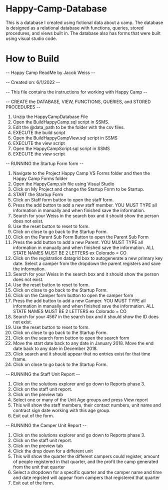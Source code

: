 # Happy-Camp-Database
This is a database I created using fictional data about a camp. The database is designed as a relational database with functions, queries, stored procedures, and views built in. The database also has forms that were built using visual studio code.
# How to Build
-- Happy Camp ReadMe by Jacob Weiss --

-- Created on: 6/1/2022 --

-- This file contains the instructions for working with Happy Camp --


-- CREATE the DATABASE, VIEW, FUNCTIONS, QUERIES, and STORED PROCEDURES --
1. Unzip the HappyCampDatabase File
2. Open the BuildHappyCamp.sql script in SSMS.
3. Edit the @data_path to be the folder with the csv files.
4. EXECUTE the build script
5. Open the BuildHappyCampView.sql script in SSMS
6. EXECUTE the view script 
7. Open the HappyCampScript.sql script in SSMS
8. EXECUTE the view script 

-- RUNNING the Startup Form form --
1. Navigate to the Project Happy Camp VS Forms folder and then the Happy Camp Forms folder
2. Open the HappyCamp.sln file using Visual Studio
3. Click on My Project and change the Startup Form to be Startup.
4. START the Startup Form
5. Click on Staff form button to open the staff form.
6. Press the add button to add a new staff member. YOU MUST TYPE all information in manually and when finished save the information. 
7. Search for your Weiss in the search box and it should show the person does not exist.
8. Use the reset button to reset to form.
9. Click on close to go back to the Startup Form.
10. Click on the Parent Sub Form Button to open the Parent Sub Form
11. Press the add button to add a new Parent. YOU MUST TYPE all information in manually and when finished save the information. ALL STATE NAMES MUST BE 2 LETTERS ex Colorado = CO
12. Click on the registration datagrid box to autogenerate a new primary key date. Select a camper from the dropdown the parent registers and save the information.
13. Search for your Weiss in the search box and it should show the person does not exist.
14. Use the reset button to reset to form.
15. Click on close to go back to the Startup Form.
16. Click on the Camper form button to open the camper form
17. Press the add button to add a new Camper. YOU MUST TYPE all information in manually and when finished save the information. ALL STATE NAMES MUST BE 2 LETTERS ex Colorado = CO
18. Search for your 4567 in the search box and it should show the ID does not exist.
19. Use the reset button to reset to form.
20. Click on close to go back to the Startup Form.
21. Click on the search form button to open the search form
22. Move the start date back to any date in January 2018. Move the end date back to any date in December 2018.
23. Click search and it should appear that no entries exist for that time frame.
24. Click on close to go back to the Startup Form.


-- RUNNING the Staff Unit Report --
1. Click on the solutions explorer and go down to Reports phase 3.
2. Click on the staff unit report.
3. Click on the preview tab
4. Select one or many of the Unit Age groups and press View report
5. This will show the staff members, their contact numbers, unit name and contract sign date working with this age group.
6. Exit out of the form.

   
-- RUNNING the Camper Unit Report --
1. Click on the solutions explorer and go down to Reports phase 3.
2. Click on the staff unit report.
3. Click on the preview tab
4. Click the drop down for a different unit
5. This will show the quarter the different campers could register, amount of people registered in that quarter, and the profit the camp generated from the unit that quarter
6. Select a dropdown for a specific quarter and the camper name and time and date registed will appear from campers that registered that quarter
7. Exit out of the form.

